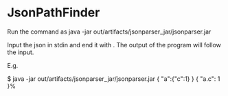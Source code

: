 # JsonPathFinder

Run the command as
  java -jar out/artifacts/jsonparser_jar/jsonparser.jar

Input the json in stdin and end it with <end>. The output of the program will follow the input.

E.g.

$ java -jar out/artifacts/jsonparser_jar/jsonparser.jar
  {
  "a":{"c":1}
  }
  <end>
  {
      "a.c": 1
  }%

